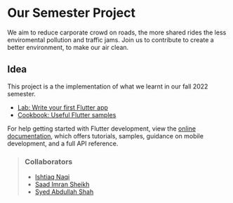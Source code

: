 # Our Semester Project

We aim to reduce carporate crowd on roads, the more shared rides the less enviromental pollution and traffic jams. Join us to contribute to create a better environment, to make our air clean.

## Idea

This project is a the implementation of what we learnt in our fall 2022 semester.

- [Lab: Write your first Flutter app](https://docs.flutter.dev/get-started/codelab)
- [Cookbook: Useful Flutter samples](https://docs.flutter.dev/cookbook)

For help getting started with Flutter development, view the
[online documentation](https://docs.flutter.dev/), which offers tutorials,
samples, guidance on mobile development, and a full API reference.

> ### Collaborators
>
> - [Ishtiaq Naqi](https://github.com/ihnaqi)
> - [Saad Imran Sheikh](https://github.com/ihnaqi)
> - [Syed Abdullah Shah](https://github.com/ihnaqi)
